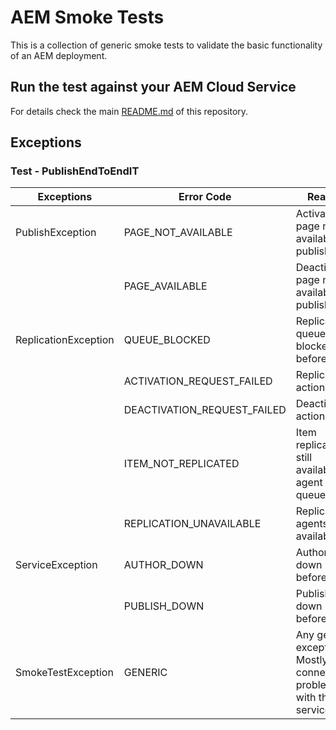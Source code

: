 # AEM Smoke Tests

This is a collection of generic smoke tests to validate the basic functionality of an AEM deployment.

## Run the test against your AEM Cloud Service

For details check the main [README.md](../README.md#run-the-test-against-your-aem-cloud-service-author-and-publish-tiers)
of this repository.

## Exceptions

### Test - PublishEndToEndIT

| Exceptions           | Error Code                  | Reason                                                             |
|----------------------|-----------------------------|--------------------------------------------------------------------|
| PublishException     | PAGE_NOT_AVAILABLE          | Activated page not available on publish                            |
|                      | PAGE_AVAILABLE              | Deactivated page not available on publish                          |
| ReplicationException | QUEUE_BLOCKED               | Replication queue blocked before test                              |
|                      | ACTIVATION_REQUEST_FAILED   | Replication action failed                                          |
|                      | DEACTIVATION_REQUEST_FAILED | Deactivation action failed                                         |
|                      | ITEM_NOT_REPLICATED         | Item replicated still available on agent queues                    |
|                      | REPLICATION_UNAVAILABLE     | Replication agents not available                                   |
| ServiceException     | AUTHOR_DOWN                 | Author is down before test                                         |
|                      | PUBLISH_DOWN                | Publish is down before test                                        |
| SmokeTestException   | GENERIC                     | Any generic exception. Mostly connection problems with the service |